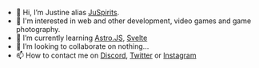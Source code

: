 - 👋 Hi, I’m Justine alias [JuSpirits](https://github.com/JuSpirits).
- 👀 I'm interested in web and other development, video games and game photography.
- 🌱 I’m currently learning [Astro.JS](https://astro.build/?ref=github.com/JuSpirits), [Svelte](https://docs.astro.build/fr/guides/integrations-guide/svelte/?ref=github.com/JuSpirits)
- 💞️ I’m looking to collaborate on nothing...
- 📫 How to contact me on [Discord](https://discord.com/users/1114315217640362107), [Twitter](https://twitter.com/JuSpirits) or [Instagram](https://www.instagram.com/JuSpirits/)

<!---
JuSpirits/JuSpirits is a ✨ special ✨ repository because its `README.md` (this file) appears on your GitHub profile.
You can click the Preview link to take a look at your changes.
--->
